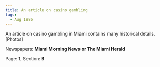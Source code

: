 ```yaml
---  
title: An article on casino gambling  
tags:  
  - Aug 1986  
---  
```

  
An article on casino gambling in Miami contains many historical details. [Photos]  
  
Newspapers: **Miami Morning News or The Miami Herald**  
  
Page: **1**, Section: **B** 
